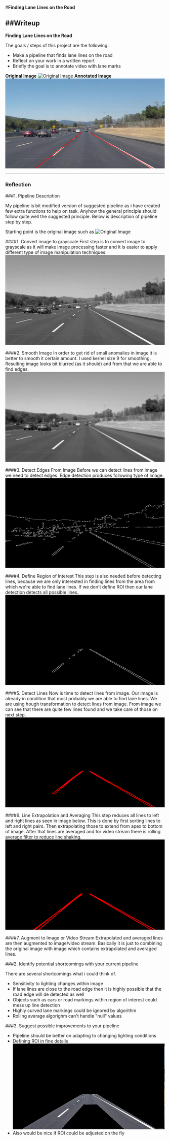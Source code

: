 #**Finding Lane Lines on the Road** 

##Writeup
---

**Finding Lane Lines on the Road**

The goals / steps of this project are the following:
* Make a pipeline that finds lane lines on the road
* Reflect on your work in a written report
* Briefly the goal is to annotate video with lane marks


[image1]: ./test_images/solidWhiteCurve.jpg "Original image"
[image2]: ./test_images/solidWhiteCurve_7_final.jpg "Annotated Image"
[image3]: ./test_images/solidWhiteCurve_1_grayscale.jpg "Grayscaled Image"
[image4]: ./test_images/solidWhiteCurve_2_blurred.jpg "Blurred Image"
[image5]: ./test_images/solidWhiteCurve_3_edges.jpg "Edged detected"
[image6]: ./test_images/solidWhiteCurve_4_roi.jpg "Region of Interest Defined"
[image7]: ./test_images/solidWhiteCurve_5_houghlines.jpg "Lines Detected"
[image8]: ./test_images/solidWhiteCurve_6_extrapolated.jpg "Lines Averaged and Extrapolated"
[image9]: ./images_for_writeup/proposed_roi.jpg "New proposed ROI"


**Original Image**
![Original Image][image1]
**Annotated Image**
![Annotated Image][image2]

---

### Reflection

###1. Pipeline Description

My pipeline is bit modified version of suggested pipeline as i have created few extra functions to help on task.
Anyhow the general principle should follow quite well the suggested principle. Below is description of pipeline step by step.

Starting point is the original image such as 
![Original Image][image1]

####1. Convert image to grayscale
First step is to convert image to grayscale as it will make image processing faster and it is easier to apply different type of image manipulation techniques. 
![Image converted to grayscale image][image3]

####2. Smooth Image
In order to get rid of small anomalies in image it is better to smooth it certain amount. I used kernel size 9 for smoothing.
Resulting image looks bit blurred (as it should) and from that we are able to find edges.
![Smoothed Image][image4]

####3. Detect Edges From Image
Before we can detect lines from image we need to detect edges. Edge detection produces following type of image.
![Edges Detected][image5]

####4. Define Region of Interest
This step is also needed before detecting lines, because we are only interested in finding lines from the area from which we're able to find lane lines. If we don't define ROI then our lane detection detects all possible lines.
![Define Region Of Interest][image6]


####5. Detect Lines
Now is time to detect lines from image. Our image is already in condition that most probably we are able to find lane lines.
We are using hough transformation to detect lines from image.
From image we can see that there are quite few lines found and we take care of those on next step.
![Lines Detected][image7]

####6. Line Extrapolation and Averaging
This step reduces all lines to left and right lines as seen in image below.
This is done by first sorting lines to left and right pairs.
Then extrapolating those to extend from apex to bottom of image.
After that lines are averaged and for video stream there is rolling average filter to reduce line shaking.
![Line Extrapolation and Averaging][image8]

####7. Augment to Image or Video Stream
Extrapolated and averaged lines are then augmented to image/video stream. Basically it is just to combining the original image with image which contains extrapolated and averaged lines.


###2. Identify potential shortcomings with your current pipeline

There are several shortcomings what i could think of.
- Sensitivity to lighting changes within image
- If lane lines are close to the road edge then it is highly possible that the road edge will de detected as well
- Objects such as cars or road markings within region of interest could mess up line detection
- Highly curved lane markings could be ignored by algorithm
- Rolling average algorighm can't handle "null" values


###3. Suggest possible improvements to your pipeline

- Pipeline should be better on adapting to changing lighting conditions
- Defining ROI in fine details
![Proposed ROI definition][image9]
- Also would be nice if ROI could be adjusted on the fly

